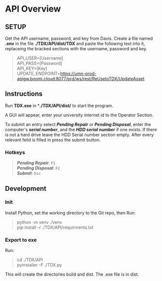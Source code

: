 # API Overview

## SETUP
Get the API username, password, and key from Davis. Create a file named **.env** in the file **./TDX/API/dist/TDX** and paste the following text into it, replaceing the bracked sections with the username, password and key.


>API_USER=[Username]<br>
>API_PASS=[Password]<br>
>API_KEY=[Key]<br>
>UPDATE_ENDPOINT=https://umn-prod-apigw.boomi.cloud:8077/prd/ws/rest/ReUsetoTDX/UpdateAsset


## Instructions

Run **TDX.exe** in ***./TDX/API/dist/** to start the program.

A GUI will appear, enter your university internet id to the Operator Section.

To submit an entry select ***Pending Repair*** or ***Pending Disposal***, enter the computer's ***serial number***, and the ***HDD serial number*** if one exists. If there is not a hard drive leave the HDD Serial number section empty. After every relevant feild is filled in press the submit button.

### Hotkeys

>***Pending Repair***: ```F1```<br>
>***Pending Disposal***: ```F2```<br>
>***Submit***: ```Esc```<br>

## Development

### Init
Install Python, set the working directory to the Git repo, then Run:

>python -m venv ./venv<br>
>pip install -r ./TDX/API/requirments.txt

### Export to exe

Run:

>cd ./TDX/API<br>
>pyinstaller -F ./TDX.py

This will create the directories build and dist. The .exe file is in dist.